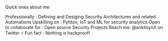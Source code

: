 ### 
Quick ones about me:

Professionally : Defining and Desiging Security Architectures and related Automations
Upskilling on :  Pyhton, IoT and ML for security analytics
Open to collaborate for : Open source Security Projects
Reach me: @ankitsynX on Twitter
⚡ Fun fact : Nothing is hackproof!


<!--
**ankitsynx/ankitsynx** is a ✨ _special_ ✨ repository because its `README.md` (this file) appears on your GitHub profile.
-->


